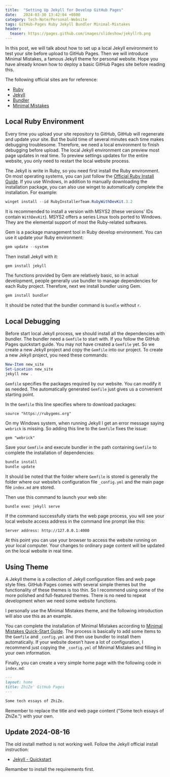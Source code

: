 ```yaml
---
title:  "Setting Up Jekyll for Develop GitHub Pages"
date:   2024-03-30 13:42:04 +0800
category: Tech-Note/Personal-Website
tags: GitHub-Pages Ruby Jekyll Bundler Minimal-Mistakes
header:
  teaser: https://pages.github.com/images/slideshow/jekyllrb.png
---
```


In this post, we will talk about how to set up a local Jekyll environment to  test your site before upload to GitHub Pages. Then we will introduce Minimal Mistakes, a famous Jekyll theme for personal website. Hope you have already known how to deploy a basic GitHub Pages site before reading this.

The following official sites are for reference:

* [Ruby](https://www.ruby-lang.org/en/)
* [Jekyll](https://jekyllrb.com/)
* [Bundler](https://bundler.io/)
* [Minimal Mistakes](https://mmistakes.github.io/minimal-mistakes/)

## Local Ruby Environment

Every time you upload your site repository to GitHub, GitHub will regenerate and update your site. But the build time of several minutes each time makes debugging troublesome. Therefore, we need a local environment to finish debugging before upload. The local Jekyll environment can preview most page updates in real time. To preview settings updates for the entire website, you only need to restart the local website process.

The Jekyll is write in Ruby, so you need first install the Ruby environment. On most operating systems, you can just follow the [Official Ruby Install Guide](https://www.ruby-lang.org/en/downloads/). If  you use Windows, in addition to manually downloading the installation package, you can also use winget to automatically complete the installation. For example:

```powershell
winget install --id RubyInstallerTeam.RubyWithDevKit.3.2
```

It is recommended to install a version with MSYS2 (these versions' IDs contain `WithDevKit`). MSYS2 offers a series Linux tools ported to Windows. They are the elemental support of most the Ruby-related softwares.

Gem is a package management tool in Ruby develop environment. You can use it update your Ruby environment:

```powershell
gem update --system
```

Then install Jekyll with it:

```powershell
gem install jekyll
```

The functions provided by Gem are relatively basic, so in actual development, people generally use bundler to manage dependencies for each Ruby project. Therefore, next we install bundler using Gem.

```powershell
gem install bundler
```

It should be noted that the bundler command is `bundle` without `r`.

## Local Debugging

Before start local Jekyll process, we should install all the dependencies with bundler. The bundler need a `Gemfile` to start with. If you follow the GitHub Pages quickstart guide. You may not have created a `Gemfile` yet. So we create a new Jekyll project and copy the `Gemfile` into our project. To create a new Jekyll project, you need these commands:

```powershell
New-Item new_site
Set-Location new_site
jekyll new .
```

`Gemfile` specifies the packages required by our website. You can modify it as needed. The automatically generated `Gemfile` just gives us a convenient starting point.

In the `Gemfile` this line specifies where to download packages:

```gemfile
source "https://rubygems.org"
```

On my Windows system, when running Jekyll I get an error message saying `webrick` is missing. So adding this line to the `Gemfile` fixes the issue:

```gemfile
gem "webrick"
```

Save your `Gemfile` and execute bundler in the path containing `Gemfile` to complete the installation of dependencies:

```powershell
bundle install
bundle update
```

It should be noted that the folder where `Gemfile` is stored is generally the folder where our website’s configuration file `_config.yml` and the main page file `index.md` are stored.

Then use this command to launch your web site:

```powershell
bundle exec jekyll serve
```

If the command successfully starts the web page process, you will see your local website access address in the command line prompt like this:

```text
Server address: http://127.0.0.1:4000
```

At this point you can use your browser to access the website running on your local computer. Your changes to ordinary page content will be updated on the local website in real time.

## Using Theme

A Jekyll theme is a collection of Jekyll configuration files and web page style files. GitHub Pages comes with several simple themes but the functionality of these themes is too thin. So I recommend using some of the more polished and full-featured themes. There is no need to repeat development when we need some website functions.

I personally use the Minimal Mistakes theme, and the following introduction will also use this as an example.

You can complete the installation of Minimal Mistakes according to [Minimal Mistakes Quick-Start Guide](https://mmistakes.github.io/minimal-mistakes/docs/quick-start-guide/). The process is basically to add some items to the `Gemfile` and `_config.yml` and then use bundler to install them automatically. If your website doesn’t have a lot of configuration, I recommend just copying the `_config.yml` of Minimal Mistakes and filling in your own information.

Finally, you can create a very simple home page with the following code in `index.md`:

```markdown
---
layout: home
title: ZhiZe' GitHub Pages
---

Some tech essays of ZhiZe.
```

Remember to replace the title and web page content ("Some tech essays of ZhiZe.") with your own.

## Update 2024-08-16

The old install method is not working well. Follow the Jekyll official install instruction:

* [Jekyll - Quickstart](https://jekyllrb.com/docs/)

Remamber to install the requirements first.
